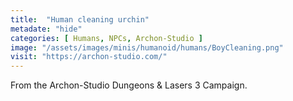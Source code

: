 ```yaml
---
title:  "Human cleaning urchin"
metadate: "hide"
categories: [ Humans, NPCs, Archon-Studio ]
image: "/assets/images/minis/humanoid/humans/BoyCleaning.png"
visit: "https://archon-studio.com/"
---
```

From the Archon-Studio Dungeons & Lasers 3 Campaign.